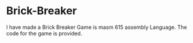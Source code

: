# Brick-Breaker
I have made a Brick Breaker Game is masm 615 assembly Language. The code for the game is provided.
